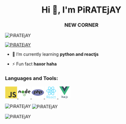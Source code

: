 <h1 align="center">Hi 👋, I'm PiRATEjAY</h1>
<h3 align="center">NEW CORNER</h3>

<p align="left"> <img src="https://komarev.com/ghpvc/?username=PiRATEjAY&label=Profile%20views&color=0e75b6&style=flat" alt="PiRATEjAY" /> </p>

<p align="left"> <a href="https://github.com/ryo-ma/github-profile-trophy"><img src="https://github-profile-trophy.vercel.app/?username=PiRATEjAY" alt="PiRATEjAY" /></a> </p>

- 🌱 I’m currently learning **python and reactjs**

- ⚡ Fun fact **haxor haha**

<p align="left">
</p>

<h3 align="left">Languages and Tools:</h3>
<p align="left"> <a href="https://developer.mozilla.org/en-US/docs/Web/JavaScript" target="_blank" rel="noreferrer"> <img src="https://raw.githubusercontent.com/devicons/devicon/master/icons/javascript/javascript-original.svg" alt="javascript" width="40" height="40"/> </a> <a href="https://nodejs.org" target="_blank" rel="noreferrer"> <img src="https://raw.githubusercontent.com/devicons/devicon/master/icons/nodejs/nodejs-original-wordmark.svg" alt="nodejs" width="40" height="40"/> </a> <a href="https://www.php.net" target="_blank" rel="noreferrer"> <img src="https://raw.githubusercontent.com/devicons/devicon/master/icons/php/php-original.svg" alt="php" width="40" height="40"/> </a> <a href="https://reactjs.org/" target="_blank" rel="noreferrer"> <img src="https://raw.githubusercontent.com/devicons/devicon/master/icons/react/react-original-wordmark.svg" alt="react" width="40" height="40"/> </a> <a href="https://vuejs.org/" target="_blank" rel="noreferrer"> <img src="https://raw.githubusercontent.com/devicons/devicon/master/icons/vuejs/vuejs-original-wordmark.svg" alt="vuejs" width="40" height="40"/> </a> </p>

<p><img align="left" src="https://github-readme-stats.vercel.app/api/top-langs?username=PiRATEjAY&show_icons=true&locale=en&layout=compact" alt="PiRATEjAY" /></p>

<p>&nbsp;<img align="center" src="https://github-readme-stats.vercel.app/api?username=PiRATEjAY&show_icons=true&locale=en" alt="PiRATEjAY" /></p>

<p><img align="center" src="https://github-readme-streak-stats.herokuapp.com/?user=PiRATEjAY&" alt="PiRATEjAY" /></p>

